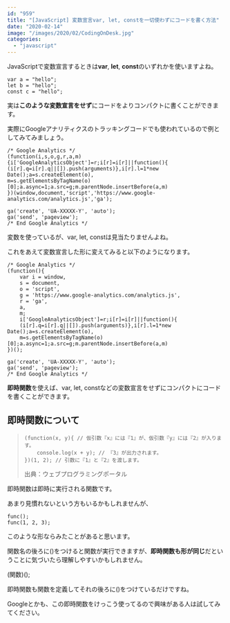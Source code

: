 ```yaml
---
id: "959"
title: "[JavaScript] 変数宣言var, let, constを一切使わずにコードを書く方法"
date: "2020-02-14"
image: "/images/2020/02/CodingOnDesk.jpg"
categories: 
  - "javascript"
---
```


JavaScriptで変数宣言するときは**var**, **let**, **const**のいずれかを使いますよね。

```
var a = "hello";
let b = "hello";
const c = "hello";
```

実は**このような変数宣言をせず**にコードをよりコンパクトに書くことができます。

実際にGoogleアナリティクスのトラッキングコードでも使われているので例としてみてみましょう。

```
/* Google Analytics */
(function(i,s,o,g,r,a,m){i['GoogleAnalyticsObject']=r;i[r]=i[r]||function(){
(i[r].q=i[r].q||[]).push(arguments)},i[r].l=1*new Date();a=s.createElement(o),
m=s.getElementsByTagName(o)[0];a.async=1;a.src=g;m.parentNode.insertBefore(a,m)
})(window,document,'script','https://www.google-analytics.com/analytics.js','ga');

ga('create', 'UA-XXXXX-Y', 'auto');
ga('send', 'pageview');
/* End Google Analytics */
```

変数を使っているが、var, let, constは見当たりませんよね。

これをあえて変数宣言した形に変えてみると以下のようになります。

```
/* Google Analytics */
(function(){
    var i = window,
    s = document,
    o = 'script',
    g = 'https://www.google-analytics.com/analytics.js',
    r = 'ga',
    a,
    m;
    i['GoogleAnalyticsObject']=r;i[r]=i[r]||function(){
    (i[r].q=i[r].q||[]).push(arguments)},i[r].l=1*new Date();a=s.createElement(o),
    m=s.getElementsByTagName(o)[0];a.async=1;a.src=g;m.parentNode.insertBefore(a,m)
})();

ga('create', 'UA-XXXXX-Y', 'auto');
ga('send', 'pageview');
/* End Google Analytics */
```

**即時関数**を使えば、var, let, constなどの変数宣言をせずにコンパクトにコードを書くことができます。

## 即時関数について

> ```
> (function(x, y){ // 仮引数『x』には『1』が、仮引数『y』には『2』が入ります。
>     console.log(x + y); // 『3』が出力されます。
> })(1, 2); // 引数に『1』と『2』を渡します。
> ```
> 
> 出典：ウェブプログラミングポータル

即時関数は即時に実行される関数です。

あまり見慣れないという方もいるかもしれませんが、

```
func();
func(1, 2, 3);
```

このような形ならみたことがあると思います。

関数名の後ろに()をつけると関数が実行できますが、**即時関数も形が同じ**だということに気づいたら理解しやすいかもしれません。

(関数)();

即時関数も関数を定義してそれの後ろに()をつけているだけですね。

Googleとかも、この即時関数をけっこう使ってるので興味がある人は試してみてください。
